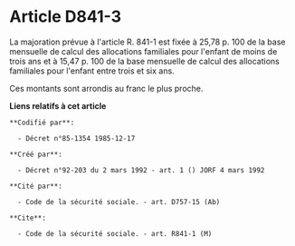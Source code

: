 # Article D841-3

La majoration prévue à l'article R. 841-1 est fixée à 25,78 p. 100 de la base mensuelle de calcul des allocations familiales
pour l'enfant de moins de trois ans et à 15,47 p. 100 de la base mensuelle de calcul des allocations familiales pour l'enfant
entre trois et six ans.

Ces montants sont arrondis au franc le plus proche.

**Liens relatifs à cet article**

	**Codifié par**:

	  - Décret n°85-1354 1985-12-17

	**Créé par**:

	  - Décret n°92-203 du 2 mars 1992 - art. 1 () JORF 4 mars 1992

	**Cité par**:

	  - Code de la sécurité sociale. - art. D757-15 (Ab)

	**Cite**:

	  - Code de la sécurité sociale. - art. R841-1 (M)
